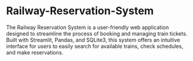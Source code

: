 # Railway-Reservation-System
The Railway Reservation System is a user-friendly web application designed to streamline the process of booking and managing train tickets. Built with Streamlit, Pandas, and SQLite3, this system offers an intuitive interface for users to easily search for available trains, check schedules, and make reservations.
